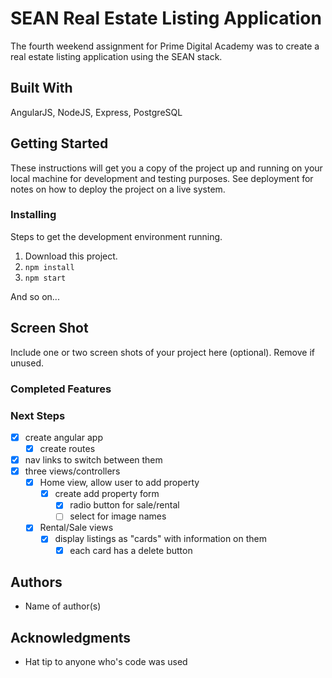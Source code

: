 # SEAN Real Estate Listing Application

The fourth weekend assignment for Prime Digital Academy was to create a real estate listing application using the SEAN stack.

## Built With

AngularJS, NodeJS, Express, PostgreSQL

## Getting Started

These instructions will get you a copy of the project up and running on your local machine for development and testing purposes. See deployment for notes on how to deploy the project on a live system.

### Installing

Steps to get the development environment running.

1. Download this project.
2. `npm install`
3. `npm start`

And so on...

## Screen Shot

Include one or two screen shots of your project here (optional). Remove if unused.

### Completed Features



### Next Steps

- [x] create angular app
  - [x] create routes
- [x] nav links to switch between them
- [x] three views/controllers
  - [x] Home view, allow user to add property
    - [x] create add property form
      - [x] radio button for sale/rental
      - [ ] select for image names
  - [x] Rental/Sale views
    - [x] display listings as "cards" with information on them
      - [x] each card has a delete button

## Authors

* Name of author(s)


## Acknowledgments

* Hat tip to anyone who's code was used